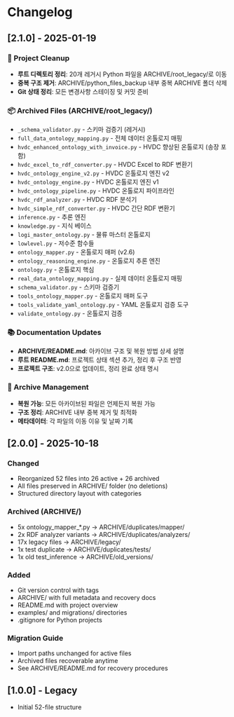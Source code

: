 # Changelog

## [2.1.0] - 2025-01-19

### 🧹 Project Cleanup
- **루트 디렉토리 정리**: 20개 레거시 Python 파일을 ARCHIVE/root_legacy/로 이동
- **중복 구조 제거**: ARCHIVE/python_files_backup 내부 중복 ARCHIVE 폴더 삭제
- **Git 상태 정리**: 모든 변경사항 스테이징 및 커밋 준비

### 📦 Archived Files (ARCHIVE/root_legacy/)
- `_schema_validator.py` - 스키마 검증기 (레거시)
- `full_data_ontology_mapping.py` - 전체 데이터 온톨로지 매핑
- `hvdc_enhanced_ontology_with_invoice.py` - HVDC 향상된 온톨로지 (송장 포함)
- `hvdc_excel_to_rdf_converter.py` - HVDC Excel to RDF 변환기
- `hvdc_ontology_engine_v2.py` - HVDC 온톨로지 엔진 v2
- `hvdc_ontology_engine.py` - HVDC 온톨로지 엔진 v1
- `hvdc_ontology_pipeline.py` - HVDC 온톨로지 파이프라인
- `hvdc_rdf_analyzer.py` - HVDC RDF 분석기
- `hvdc_simple_rdf_converter.py` - HVDC 간단 RDF 변환기
- `inference.py` - 추론 엔진
- `knowledge.py` - 지식 베이스
- `logi_master_ontology.py` - 물류 마스터 온톨로지
- `lowlevel.py` - 저수준 함수들
- `ontology_mapper.py` - 온톨로지 매퍼 (v2.6)
- `ontology_reasoning_engine.py` - 온톨로지 추론 엔진
- `ontology.py` - 온톨로지 핵심
- `real_data_ontology_mapping.py` - 실제 데이터 온톨로지 매핑
- `schema_validator.py` - 스키마 검증기
- `tools_ontology_mapper.py` - 온톨로지 매퍼 도구
- `tools_validate_yaml_ontology.py` - YAML 온톨로지 검증 도구
- `validate_ontology.py` - 온톨로지 검증

### 📚 Documentation Updates
- **ARCHIVE/README.md**: 아카이브 구조 및 복원 방법 상세 설명
- **루트 README.md**: 프로젝트 상태 섹션 추가, 정리 후 구조 반영
- **프로젝트 구조**: v2.0으로 업데이트, 정리 완료 상태 명시

### 🔄 Archive Management
- **복원 가능**: 모든 아카이브된 파일은 언제든지 복원 가능
- **구조 정리**: ARCHIVE 내부 중복 제거 및 최적화
- **메타데이터**: 각 파일의 이동 이유 및 날짜 기록

## [2.0.0] - 2025-10-18

### Changed
- Reorganized 52 files into 26 active + 26 archived
- All files preserved in ARCHIVE/ folder (no deletions)
- Structured directory layout with categories

### Archived (ARCHIVE/)
- 5x ontology_mapper_*.py → ARCHIVE/duplicates/mapper/
- 2x RDF analyzer variants → ARCHIVE/duplicates/analyzers/
- 17x legacy files → ARCHIVE/legacy/
- 1x test duplicate → ARCHIVE/duplicates/tests/
- 1x old test_inference → ARCHIVE/old_versions/

### Added
- Git version control with tags
- ARCHIVE/ with full metadata and recovery docs
- README.md with project overview
- examples/ and migrations/ directories
- .gitignore for Python projects

### Migration Guide
- Import paths unchanged for active files
- Archived files recoverable anytime
- See ARCHIVE/README.md for recovery procedures

## [1.0.0] - Legacy
- Initial 52-file structure

